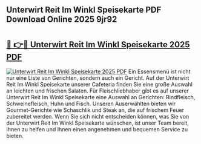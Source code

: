 ## Unterwirt Reit Im Winkl Speisekarte PDF Download Online 2025 9jr92

# <h2><a href="http://gccj3l.nevu.top/?p=Unterwirt+Reit+Im+Winkl+Speisekarte">🔗 👉🔴 Unterwirt Reit Im Winkl Speisekarte 2025 PDF</a></h2>

[![Unterwirt Reit Im Winkl Speisekarte 2025 PDF](https://i.imgur.com/dBaPXMq.png)](http://gccj3l.nevu.top/?p=Unterwirt+Reit+Im+Winkl+Speisekarte)
Ein Essensmenü ist nicht nur eine Liste von Gerichten, sondern auch ein Gericht. Auf der Unterwirt Reit Im Winkl Speisekarte unserer Cafeteria finden Sie eine große Auswahl an leichten und frischen Salaten. Für Fleischliebhaber gibt es auf unserer Unterwirt Reit Im Winkl Speisekarte eine Auswahl an Gerichten: Rindfleisch, Schweinefleisch, Huhn und Fisch. Unseren Auserwählten bieten wir Gourmet-Gerichte wie Schaschlik und Steak an, die auf frischem Feuer zubereitet werden. Wenn Sie sich nicht entscheiden können, was Sie von der Unterwirt Reit Im Winkl Speisekarte wünschen, ist unser Team bereit, Ihnen zu helfen und Ihnen einen angenehmen und bequemen Service zu bieten.
